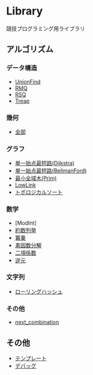 # Library

競技プログラミング用ライブラリ

## アルゴリズム

### データ構造

- [UnionFind](https://github.com/Yoshiakira11/Library/blob/master/DataStructure/UnionFind.cpp)
- [RMQ](https://github.com/Yoshiakira11/Library/blob/master/DataStructure/RMQ.cpp)
- [RSQ](https://github.com/Yoshiakira11/Library/blob/master/DataStructure/RSQ.cpp)
- [Treap](https://github.com/Yoshiakira11/Library/blob/master/DataStructure/Treap.cpp)

### 幾何

- [全部](https://github.com/Yoshiakira11/Library/blob/master/Geometry/All.cpp)

### グラフ

- [単一始点最短路(Dijkstra)](https://github.com/Yoshiakira11/Library/blob/master/Gragh/Dijkstra.cpp)
- [単一始点最短路(BellmanFord)](https://github.com/Yoshiakira11/Library/blob/master/Gragh/BellmanFord.cpp)
- [最小全域木(Prim)](https://github.com/Yoshiakira11/Library/blob/master/Gragh/MST.cpp)
- [LowLink](https://github.com/Yoshiakira11/Library/blob/master/Gragh/LowLink.cpp)
- [トポロジカルソート](https://github.com/Yoshiakira11/Library/blob/master/Gragh/TopologicalSort.cpp)

### 数学

- [ModInt]
- [約数列挙](https://github.com/Yoshiakira11/Library/blob/master/Math/divisor.cpp)
- [冪乗](https://github.com/Yoshiakira11/Library/blob/master/Math/power.cpp)
- [素因数分解](https://github.com/Yoshiakira11/Library/blob/master/Math/prime_factor.cpp)
- [二項係数](https://github.com/Yoshiakira11/Library/blob/master/Math/combination.cpp)
- [逆元](https://github.com/Yoshiakira11/Library/blob/master/Math/mod_inv.cpp)

### 文字列

- [ローリングハッシュ](https://github.com/Yoshiakira11/Library/blob/master/String/RollingHash.cpp)

### その他

- [next_combination](https://github.com/Yoshiakira11/Library/blob/master/Math/next_combination.cpp)

## その他

- [テンプレート](https://github.com/Yoshiakira11/Library/blob/master/Other/template.cpp)
- [デバッグ](https://github.com/Yoshiakira11/Library/blob/master/Other/debug.cpp)

